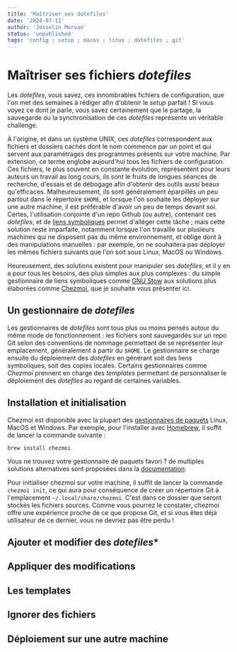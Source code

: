 ```yaml
---
title: 'Maîtriser ses dotefiles'
date: '2024-07-11'
author: 'Josselin Morvan'
status: 'unpublished'
tags: 'config ; setup ; macos ; linux ; dotefiles ; git'
---
```


# Maîtriser ses fichiers *dotefiles*

Les *dotefiles*, vous savez, ces innombrables fichiers de configuration, que l'on met des semaines à rédiger afin d'obtenir le *setup* parfait ! Si vous voyez ce dont je parle, vous savez certainement que le partage, la sauvegarde ou la synchronisation de ces *dotefiles* représente un véritable challenge.
 
À l'origine, et dans un système UNIX, ces *dotefiles* correspondent aux fichiers et dossiers cachés dont le nom commence par un point et qui servent aux paramétrages des programmes présents sur votre machine. Par extension, ce terme englobe aujourd'hui tous les fichiers de configuration. Ces fichiers, le plus souvent en constante évolution, représentent pour leurs auteurs un travail au long cours, ils sont le fruits de longues séances de recherche, d'essais et de débogage afin d'obtenir des outils aussi beaux qu'efficaces. Malheureusement, ils sont généralement éparpillés un peu partout dans le répertoire `$HOME`, et lorsque l'on souhaite les déployer sur une autre machine, il est préférable d'avoir un peu de temps devant soi. Certes, l'utilisation conjointe d'un repo Github (ou autre), contenant ces *dotefiles*, et de [liens symboliques](https://fr.wikipedia.org/wiki/Lien_symbolique) permet d'alléger cette tâche ; mais cette solution reste imparfaite, notamment lorsque l'on travaille sur plusieurs machines qui ne disposent pas du même environnement, et oblige dont à des manipulations manuelles : par exemple, on ne souhaitera pas déployer les mêmes fichiers suivants que l'on soit sous Linux, MacOS ou Windows.

Heureusement, des solutions existent pour manipuler ses *dotefiles*, et il y en a pour tous les besoins, des plus simples aux plus complexes : du simple gestionnaire de liens symboliques comme [GNU Stow](https://www.gnu.org/software/stow/) aux solutions plus élaborées comme [Chezmoi](https://www.chezmoi.io/), que je souhaite vous présenter ici.

## Un gestionnaire de *dotefiles*
Les gestionnaires de *dotefiles* sont tous plus ou moins pensés autour du même mode de fonctionnement : les fichiers sont sauvegardés sur un repo Git selon des conventions de nommage permettant de se représenter leur emplacement, généralement à partir du `$HOME`. Le gestionnaire se charge ensuite du déploiement des *dotefiles* en générant soit des liens symboliques, soit des copies locales. Certains gestionnaires comme *Chezmoi* prennent en charge des *templates* permettant de personnaliser le déploiement des *dotefiles* au regard de certaines variables.

## Installation et initialisation
Chezmoi est disponible avec la plupart des [gestionnaires de paquets](https://www.chezmoi.io/install/) Linux, MacOS et Windows. Par exemple, pour l'installer avec [Homebrew](https://brew.sh/), il suffit de lancer la commande suivante : 
```shell
brew install chezmoi
```

Vous ne trouvez votre gestionnaire de paquets favori ? de multiples solutions alternatives sont proposées dans la [documentation](https://www.chezmoi.io/install/).

Pour initialiser chezmoi sur votre machine, il suffit de lancer la commande `chezmoi init`, ce qui aura pour conséquence de créer un répertoire Git à l'emplacement `~/.local/share/chezmoi`. C'est dans ce dossier que seront stockés les fichiers sources. Comme vous pourrez le constater, chezmoi offre une expérience proche de ce que propose Git, et si vous êtes déjà utilisateur de ce dernier, vous ne devriez pas être perdu !

## Ajouter et modifier des *dotefiles**



## Appliquer des modifications

## Les templates

## Ignorer des fichiers

## Déploiement sur une autre machine
